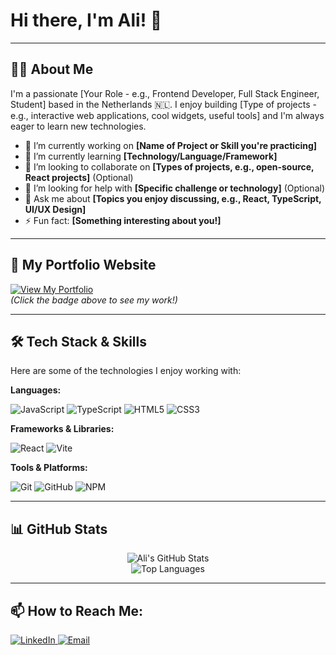 # Hi there, I'm Ali! 👋

<p align="center">
  </p>

---

## 👨‍💻 About Me

I'm a passionate [Your Role - e.g., Frontend Developer, Full Stack Engineer, Student] based in the Netherlands 🇳🇱. I enjoy building [Type of projects - e.g., interactive web applications, cool widgets, useful tools] and I'm always eager to learn new technologies.

* 🔭 I’m currently working on **[Name of Project or Skill you're practicing]**
* 🌱 I’m currently learning **[Technology/Language/Framework]**
* 👯 I’m looking to collaborate on **[Types of projects, e.g., open-source, React projects]** (Optional)
* 🤔 I’m looking for help with **[Specific challenge or technology]** (Optional)
* 💬 Ask me about **[Topics you enjoy discussing, e.g., React, TypeScript, UI/UX Design]**
* ⚡ Fun fact: **[Something interesting about you!]**

---

## 🚀 My Portfolio Website

[![View My Portfolio](https://img.shields.io/badge/View%20My-Portfolio-brightgreen?style=for-the-badge&logo=githubpages)](https://alibosnina.github.io/)
<br/>*(Click the badge above to see my work!)*

---

## 🛠️ Tech Stack & Skills

Here are some of the technologies I enjoy working with:

**Languages:**
<p>
  <img alt="JavaScript" src="https://img.shields.io/badge/javascript-%23323330.svg?style=for-the-badge&logo=javascript&logoColor=%23F7DF1E"/>
  <img alt="TypeScript" src="https://img.shields.io/badge/typescript-%23007ACC.svg?style=for-the-badge&logo=typescript&logoColor=white"/>
  <img alt="HTML5" src="https://img.shields.io/badge/html5-%23E34F26.svg?style=for-the-badge&logo=html5&logoColor=white"/>
  <img alt="CSS3" src="https://img.shields.io/badge/css3-%231572B6.svg?style=for-the-badge&logo=css3&logoColor=white"/>
  </p>

**Frameworks & Libraries:**
<p>
  <img alt="React" src="https://img.shields.io/badge/react-%2320232a.svg?style=for-the-badge&logo=react&logoColor=%2361DAFB"/>
  <img alt="Vite" src="https://img.shields.io/badge/vite-%23646CFF.svg?style=for-the-badge&logo=vite&logoColor=white"/>
  </p>

**Tools & Platforms:**
<p>
  <img alt="Git" src="https://img.shields.io/badge/git-%23F05033.svg?style=for-the-badge&logo=git&logoColor=white"/>
  <img alt="GitHub" src="https://img.shields.io/badge/github-%23121011.svg?style=for-the-badge&logo=github&logoColor=white"/>
  <img alt="NPM" src="https://img.shields.io/badge/NPM-%23CB3837.svg?style=for-the-badge&logo=npm&logoColor=white"/>
  </p>

---

## 📊 GitHub Stats


<p align="center">
  <img src="https://github-readme-stats.vercel.app/api?username=alibosnina&show_icons=true&theme=radical&rank_icon=github" alt="Ali's GitHub Stats" />
  <br/>
  <img src="https://github-readme-stats.vercel.app/api/top-langs/?username=alibosnina&layout=compact&theme=radical" alt="Top Languages" />
</p>



---

## 📫 How to Reach Me:

<p align="left">
  <a href="[https://www.linkedin.com/in/ali-busneina-257773285/]" target="_blank">
    <img src="https://img.shields.io/badge/linkedin-%230077B5.svg?&style=for-the-badge&logo=linkedin&logoColor=white" alt="LinkedIn"/>
  </a>
  <a href="mailto: asbusnina@gmail.com" target="_blank">
    <img src="https://img.shields.io/badge/gmail-%23D14836.svg?&style=for-the-badge&logo=gmail&logoColor=white" alt="Email"/>
  </a>
  </p>
